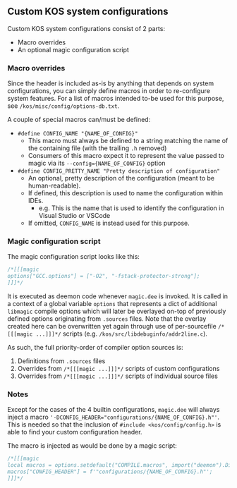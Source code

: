
## Custom KOS system configurations

Custom KOS system configurations consist of 2 parts:

- Macro overrides
- An optional magic configuration script



### Macro overrides

Since the header is included as-is by anything that depends on system configurations, you can simply define macros in order to re-configure system features. For a list of macros intended to-be used for this purpose, see `/kos/misc/config/options-db.txt`.

A couple of special macros can/must be defined:

- `#define CONFIG_NAME "{NAME_OF_CONFIG}"`
	- This macro must always be defined to a string matching the name of the containing file (with the trailing `.h` removed)
	- Consumers of this macro expect it to represent the value passed to magic via its `--config={NAME_OF_CONFIG}` option
- `#define CONFIG_PRETTY_NAME "Pretty description of configuration"`
	- An optional, pretty description of the configuration (meant to be human-readable).
	- If defined, this description is used to name the configuration within IDEs.
		- e.g. This is the name that is used to identify the configuration in Visual Studio or VSCode
	- If omitted, `CONFIG_NAME` is instead used for this purpose.




### Magic configuration script

The magic configuration script looks like this:

```c
/*[[[magic
options["GCC.options"] = ["-O2", "-fstack-protector-strong"];
]]]*/
```

It is executed as deemon code whenever `magic.dee` is invoked. It is called in a context of a global variable `options` that represents a dict of additional `libmagic` compile options which will later be overlayed on-top of previously defined options originating from `.sources` files. Note that the overlay created here can be overwritten yet again through use of per-sourcefile `/*[[[magic ...]]]*/` scripts (e.g. `/kos/src/libdebuginfo/addr2line.c`).

As such, the full priority-order of compiler option sources is:

1. Definitions from `.sources` files
2. Overrides from `/*[[[magic ...]]]*/` scripts of custom configurations
3. Overrides from `/*[[[magic ...]]]*/` scripts of individual source files



### Notes

Except for the cases of the 4 builtin configurations, `magic.dee` will always inject a macro `'-DCONFIG_HEADER="configurations/{NAME_OF_CONFIG}.h"'`. This is needed so that the inclusion of `#include <kos/config/config.h>` is able to find your custom configuration header.

The macro is injected as would be done by a magic script:

```c
/*[[[magic
local macros = options.setdefault("COMPILE.macros", import("deemon").Dict());
macros["CONFIG_HEADER"] = f'"configurations/{NAME_OF_CONFIG}.h"';
]]]*/
```
